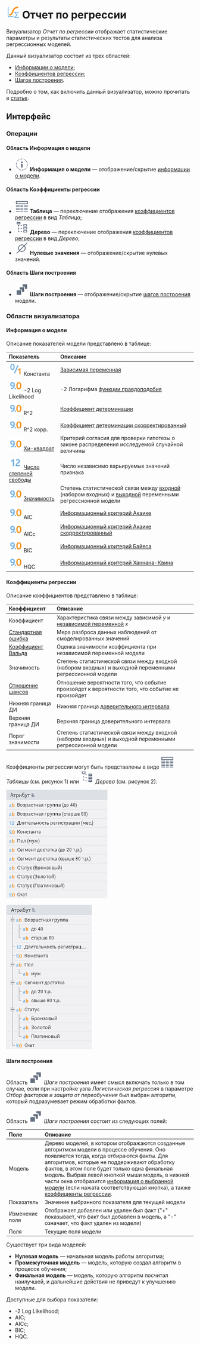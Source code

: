 # ![](../../images/icons/view_types/logregressreport_default.svg) Отчет по регрессии

Визуализатор *Отчет по регрессии* отображает статистические параметры и результаты статистических тестов для анализа регрессионных моделей.

Данный визуализатор состоит из трех областей:

* [Информации о модели](#informatsiya-o-modeli);
* [Коэффициентов регрессии](#koeffitsienty-regressii);
* [Шагов построения](#shagi-postroeniya).

Подробно о том, как включить данный визуализатор, можно прочитать в [статье](../README.md).

## Интерфейс

### Операции

#### Область Информация о модели

* ![](../../images/icons/toolbar-controls_18x18/toolbar-controls_18x18_info_default.svg) **Информация о модели** — отображение/скрытие [информации о модели](#informatsiya-o-modeli).

#### Область Коэффициенты регрессии

* ![](../../images/icons/toolbar-controls_18x18/toolbar-controls_18x18_table-view_default.svg) **Таблица** — переключение отображения [коэффициентов регрессии](#koeffitsienty-regressii) в вид *Таблица*;
* ![](../../images/icons/toolbar-controls_18x18/toolbar-controls_18x18_tree_default.svg) **Дерево** — переключение отображения [коэффициентов регрессии](#koeffitsienty-regressii) в вид *Дерево*;
* ![](../../images/icons/toolbar-controls_18x18/toolbar-controls_18x18_zero_default.svg) **Нулевые значения** — отображение/скрытие нулевых значений.

#### Область Шаги построения

* ![](../../images/icons/toolbar-controls_18x18/toolbar-controls_18x18_building-steps_default.svg) **Шаги построения** — отображение/скрытие [шагов построения](#shagi-postroeniya) модели.

### Области визуализатора

#### Информация о модели

Описание показателей модели представлено в таблице:

|Показатель|Описание|
|:------------------------|:-----------------------------------------------|
|![Логический](../../images/icons/datatype_18/datatype_default-04.svg) Константа|[Зависимая переменная](https://wiki.loginom.ru/articles/output-variable.html)|
|![Вещественный](../../images/icons/datatype_18/datatype_default-03.svg) -2 Log Likelihood|-2 Логарифма [функции правдоподобия](https://wiki.loginom.ru/articles/plausibility-function.html)|
|![Вещественный](../../images/icons/datatype_18/datatype_default-03.svg) R^2|[Коэффициент детерминации](https://wiki.loginom.ru/articles/coefficient-of-determination.html)|
|![Вещественный](../../images/icons/datatype_18/datatype_default-03.svg) R^2 корр.|[Коэффициент детерминации скорректированный](https://wiki.loginom.ru/articles/coefficient-determ-adj.html)|
|![Вещественный](../../images/icons/datatype_18/datatype_default-03.svg) [Хи-квадрат](https://wiki.loginom.ru/articles/chi-square-test.html)|Критерий согласия для проверки гипотезы о законе распределения исследуемой случайной величины|
|![Целый](../../images/icons/datatype_18/datatype_default-02.svg) [Число степеней свободы](https://wiki.loginom.ru/articles/degrees-of-freedom.html)|Число независимо варьируемых значений признака|
|![Вещественный](../../images/icons/datatype_18/datatype_default-03.svg) [Значимость](https://wiki.loginom.ru/articles/significance-regr.html)|Степень статистической связи между [входной](https://wiki.loginom.ru/articles/degrees-of-freedom.html) (набором входных) и [выходной](https://wiki.loginom.ru/articles/output-variable.html) переменными регрессионной модели|
|![Вещественный](../../images/icons/datatype_18/datatype_default-03.svg) AIC|[Информационный критерий Акаике](https://wiki.loginom.ru/articles/aic.html)|
|![Вещественный](../../images/icons/datatype_18/datatype_default-03.svg) AICc|[Информационный критерий Акаике скорректированный](https://wiki.loginom.ru/articles/aicc.html)|
|![Вещественный](../../images/icons/datatype_18/datatype_default-03.svg) BIC|[Информационный критерий Байеса](https://wiki.loginom.ru/articles/bic.html)|
|![Вещественный](../../images/icons/datatype_18/datatype_default-03.svg) HQC|[Информационный критерий Ханнана-Квина](https://wiki.loginom.ru/articles/hq.html)|

#### Коэффициенты регрессии

Описание коэффициентов представлено в таблице:

|Коэффициент|Описание|
|:--------------------|:----------|
|Коэффициент|Характеристика связи между зависимой *y* и [независимой переменной](https://wiki.loginom.ru/articles/input-variable.html) *x*|
|[Стандартная ошибка](https://wiki.loginom.ru/articles/standard-estimation-error.html)|Мера разброса данных наблюдений от смоделированных значений|
|[Коэффициент Вальда](https://wiki.loginom.ru/articles/wald-test.html)|Оценка значимости коэффициента при независимой переменной модели|
|Значимость|Степень статистической связи между входной (набором входных) и выходной переменными регрессионной модели|
|[Отношение шансов](https://wiki.loginom.ru/articles/odds-ratio.html)|Отношение вероятности того, что событие произойдет к вероятности того, что событие не произойдет|
|Нижняя граница ДИ|Нижняя граница [доверительного интервала](https://wiki.loginom.ru/articles/confidence-interval.html)|
|Верхняя граница ДИ|Верхняя граница доверительного интервала|
|Порог значимости|Степень статистической связи между входной (набором входных) и выходной переменными регрессионной модели|

Коэффициенты регрессии могут быть представлены в виде ![](../../images/icons/toolbar-controls_18x18/toolbar-controls_18x18_table-view_default.svg) *Таблицы* (см. рисунок 1) или ![](../../images/icons/toolbar-controls_18x18/toolbar-controls_18x18_tree_default.svg) *Дерева* (см. рисунок 2). 

![Режим отображения Таблица.](./readme-1.png)

![Режим отображения Дерево.](./readme-2.png)

#### Шаги построения

Область ![](../../images/icons/toolbar-controls_18x18/toolbar-controls_18x18_building-steps_default.svg) *Шаги построения* имеет смысл включать только в том случае, если при настройке узла *Логистическая регрессия* в параметре *Отбор факторов и защита от переобучения* был выбран алгоритм, который подразумевает режим обработки фактов.

Область ![](../../images/icons/toolbar-controls_18x18/toolbar-controls_18x18_building-steps_default.svg) *Шаги построения* состоит из следующих полей:

|Поле|Описание|
|:----------------|:----------------------------------------------------------------------------|
|Модель|Дерево моделей, в котором отображаются созданные алгоритмом модели в процессе обучения. Оно появляется тогда, когда отбираются факты. Для алгоритмов, которые не поддерживают обработку фактов, в этом поле будет только одна финальная модель. Выбрав левой кнопкой мыши модель, в нижней части окна отобразится [информация о выбранной модели](#informatsiya-o-modeli) (если нажата соответствующая кнопка), а также [коэффициенты регрессии](#koeffitsienty-regressii).|
|Показатель|Значение выбранного показателя для текущей модели|
|Изменение поля|Отображает добавлен или удален был факт ("+" показывает, что факт был добавлен в модель, а "-" означает, что факт удален из модели)|
|Поля|Текущие поля модели|

Существует три вида моделей:

* **Нулевая модель** — начальная модель работы алгоритма;
* **Промежуточная модель** — модель, которую создал алгоритм в процессе обучения;
* **Финальная модель** — модель, которую алгоритм посчитал наилучшей, и дальнейшие действия не приведут к улучшению модели.

Доступные для выбора показатели:

* -2 Log Likelihood;
* AIC;
* AICc;
* BIC;
* HQC.